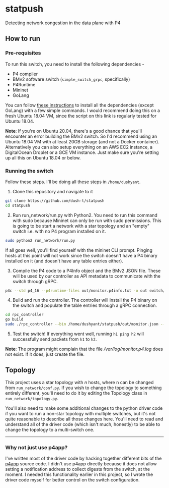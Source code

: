 # statpush
Detecting network congestion in the data plane with P4

## How to run
### Pre-requisites
To run this switch, you need to install the following dependencies - 
* P4 compiler
* BMv2 software switch (`simple_switch_grpc`, specifically)
* P4Runtime
* Mininet
* GoLang

You can follow [these instructions](https://github.com/jafingerhut/p4-guide/blob/master/bin/README-install-troubleshooting.md) to install all the dependencies (except GoLang) with a few simple commands. I would recommend doing this on a fresh Ubuntu 18.04 VM, since the script on this link is regularly tested for Ubuntu 18.04.

**Note**: If you're on Ubuntu 20.04, there's a good chance that you'll encounter an error building the BMv2 switch. So I'd recommend using an Ubuntu 18.04 VM with at least 20GB storage (and not a Docker container). Alternatively you can also setup everything on an AWS EC2 instance, a DigitalOcean Droplet or a GCE VM instance. Just make sure you're setting up all this on Ubuntu 18.04 or below.

### Running the switch
Follow these steps. I'll be doing all these steps in `/home/dushyant`. 
1. Clone this repository and navigate to it
```sh
git clone https://github.com/dush-t/statpush
cd statpush
```
2. Run run_network/run.py with Python2. You need to run this command with sudo because Mininet can only be run with sudo permissions. This is going to be start a network with a star topology and an "empty" switch i.e. with no P4 program installed on it.
```sh
sudo python2 run_network/run.py
```
If all goes well, you'll find yourself with the mininet CLI prompt. Pinging hosts at this point will not work since the switch doesn't have a P4 binary installed on it (and doesn't have any table entries either).

3. Compile the P4 code to a P4Info object and the BMv2 JSON file. These will be used by our controller as API metadata to communicate with the switch through gRPC.
```sh
p4c --std p4_16 --p4runtime-files out/monitor.p4info.txt -o out switch/monitor.p4
```

4. Build and run the controller. The controller will install the P4 binary on the switch and populate the table entries through a gRPC connection.
```sh
cd rpc_controller
go build
sudo ./rpc_controller --bin /home/dushyant/statpush/out/monitor.json --p4info /home/dushyant/statpush/out/monitor.p4info.txt
```

5. Test the switch! If everything went well, running `h1 ping h2` will successfully send packets from `h1` to `h2`.

**Note**: The program might complain that the file */var/log/monitor.p4.log* does not exist. If it does, just create the file.

## Topology
This project uses a star topology with *n* hosts, where n can be changed from `run_network/conf.py`. If you wish to change the topology to something entirely different, you'll need to do it by editing the Topology class in `run_network/topology.py`.

You'll also need to make some additional changes to the python driver code if you want to run a non-star topology with multiple switches, but it's not quite reasonable to describe all those changes here. You'll need to read and understand all of the driver code (which isn't much, honestly) to be able to change the topology to a multi-switch one.

---

### Why not just use p4app?
I've written most of the driver code by hacking together different bits of the [p4app](github.com/p4lang/p4app) source code. I didn't use p4app directly because it does not allow setting a notification address to collect digests from the switch, at the moment. I needed this functionality earlier in this project, so I wrote the driver code myself for better control on the switch configuration.
